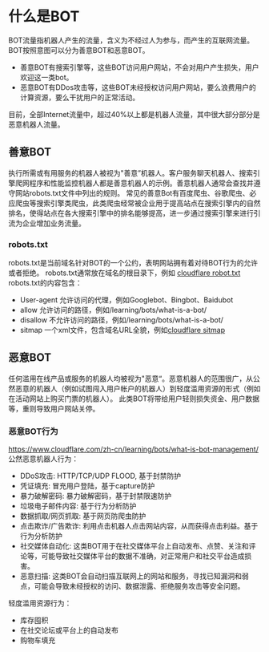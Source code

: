 # 什么是BOT 
BOT流量指机器人产生的流量，含义为不经过人为参与，而产生的互联网流量。
BOT按照意图可以分为善意BOT和恶意BOT。

* 善意BOT有搜索引擎等，这些BOT访问用户网站，不会对用户产生损失，用户欢迎这一类bot。
* 恶意BOT有DDos攻击等，这些BOT未经授权访问用户网站，要么浪费用户的计算资源，要么干扰用户的正常活动。

目前，全部Internet流量中，超过40%以上都是机器人流量，其中很大部分部分是恶意机器人流量。

## 善意BOT
执行所需或有用服务的机器人被视为"善意”机器人。客户服务聊天机器人、搜索引擎爬网程序和性能监控机器人都是善意机器人的示例。善意机器人通常会查找并遵守网站robots.txt文件中列出的规则。
常见的善意Bot有百度爬虫、谷歌爬虫、必应爬虫等搜索引擎类爬虫，此类爬虫经常被企业用于提高站点在搜索引擎内的自然排名，使得站点在各大搜索引擎中的排名能够提高，进一步通过搜索引擎来进行引流为企业增加业务流量。

### robots.txt
robots.txt是当前域名针对BOT的一个公约，表明网站拥有着对待BOT行为的允许或者拒绝。
robots.txt通常放在域名的根目录下，例如 [cloudflare robot.txt](https://www.cloudflare.com/robots.txt) <br>
robots.txt的内容包含：

* User-agent 允许访问的代理，例如Googlebot、Bingbot、Baidubot
* allow 允许访问的路径，例如/learning/bots/what-is-a-bot/
* disallow 不允许访问的路径，例如/learning/bots/what-is-a-bot/
* sitmap 一个xml文件，包含域名URL全貌，例如[cloudflare sitmap](https://www.cloudflare.com/sitemap.xml)


## 恶意BOT
任何滥用在线产品或服务的机器人均被视为"恶意“。恶意机器人的范围很广，从公然恶意的机器人（例如试图闯入用户帐户的机器人）到轻度滥用资源的形式（例如在活动网站上购买门票的机器人）。
此类BOT将带给用户轻则损失资金、用户数据等，重则导致用户网站关停。
### 恶意BOT行为 
https://www.cloudflare.com/zh-cn/learning/bots/what-is-bot-management/
公然恶意机器人行为：

- DDoS攻击: HTTP/TCP/UDP FLOOD, 基于封禁防护
- 凭证填充: 冒充用户登陆，基于capture防护 
- 暴力破解密码: 暴力破解密码，基于封禁限速防护
- 垃圾电子邮件内容: 基于行为分析防护
- 数据抓取/网页抓取: 基于网页防爬虫防护
- 点击欺诈/广告欺诈: 利用点击机器人点击网站内容，从而获得点击利益。基于行为分析防护
- 社交媒体自动化: 这类BOT用于在社交媒体平台上自动发布、点赞、关注和评论等，可能导致社交媒体平台的数据不准确，对正常用户和社交平台造成损害。
- 恶意扫描: 这类BOT会自动扫描互联网上的网站和服务，寻找已知漏洞和弱点，可能会导致未经授权的访问、数据泄露、拒绝服务攻击等安全问题。


轻度滥用资源行为：

- 库存囤积
- 在社交论坛或平台上的自动发布
- 购物车填充

